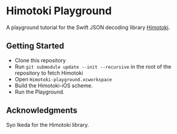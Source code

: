 # Himotoki Playground

A playground tutorial for the Swift JSON decoding library [Himotoki](https://github.com/ikesyo/Himotoki).

## Getting Started

- Clone this repository
- Run `git submodule update --init --recursive` in the root of the repository to fetch Himotoki
-  Open `Himotoki-playground.xcworkspace` 
-  Build the Himotoki-iOS scheme. 
-  Run the Playground.

## Acknowledgments

Syo Ikeda for the Himotoki library. 